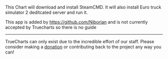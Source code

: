 This Chart will download and install SteamCMD. It will also install Euro truck simulator 2 deditcated server and run it.

This app is added by https://github.com/Niborian and is not currently accepted by Truecharts so there is no guide

---

TrueCharts can only exist due to the incredible effort of our staff.
Please consider making a [donation](https://truecharts.org/sponsor) or contributing back to the project any way you can!
